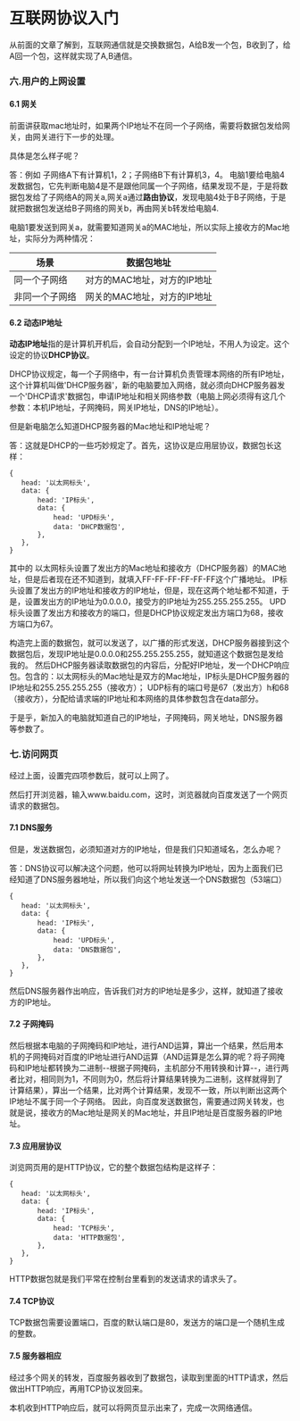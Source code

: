 # 互联网协议入门

从前面的文章了解到，互联网通信就是交换数据包，A给B发一个包，B收到了，给A回一个包，这样就实现了A,B通信。

### 六.用户的上网设置

#### 6.1 网关

前面讲获取mac地址时，如果两个IP地址不在同一个子网络，需要将数据包发给网关，由网关进行下一步的处理。

具体是怎么样子呢？

答：例如 子网络A下有计算机1，2；子网络B下有计算机3，4。 电脑1要给电脑4发数据包，它先判断电脑4是不是跟他同属一个子网络，结果发现不是，于是将数据包发给了子网络A的网关a,网关a通过**路由协议**，发现电脑4处于B子网络，于是就把数据包发送给B子网络的网关b，再由网关b转发给电脑4.

电脑1要发送到网关a，就需要知道网关a的MAC地址，所以实际上接收方的Mac地址，实际分为两种情况：

| 场景            | 数据包地址                  |
| -------------- |:-------------------------:|
| 同一个子网络      | 对方的MAC地址，对方的IP地址   |
| 非同一个子网络    | 网关的MAC地址，对方的IP地址   |

#### 6.2 动态IP地址

 **动态IP地址**指的是计算机开机后，会自动分配到一个IP地址，不用人为设定。这个设定的协议**DHCP协议**。
 
 DHCP协议规定，每一个子网络中，有一台计算机负责管理本网络的所有IP地址，这个计算机叫做'DHCP服务器'，新的电脑要加入网络，就必须向DHCP服务器发一个'DHCP请求'数据包，申请IP地址和相关网络参数（电脑上网必须得有这几个参数：本机IP地址，子网掩码，网关IP地址，DNS的IP地址）。
 
 但是新电脑怎么知道DHCP服务器的Mac地址和IP地址呢？
 
 答：这就是DHCP的一些巧妙规定了。首先，这协议是应用层协议，数据包长这样：
 ```angular2html
{
    head: '以太网标头',
    data: {
        head: 'IP标头',
        data: {
            head: 'UPD标头',
            data: 'DHCP数据包',
        },
    },
}
```
 其中的 以太网标头设置了发出方的Mac地址和接收方（DHCP服务器）的MAC地址，但是后者现在还不知道到，就填入FF-FF-FF-FF-FF-FF这个广播地址。
 IP标头设置了发出方的IP地址和接收方的IP地址，但是，现在这两个地址都不知道，于是，设置发出方的IP地址为0.0.0.0，接受方的IP地址为255.255.255.255。
 UPD标头设置了发出方和接收方的端口，但是DHCP协议规定发出方端口为68，接收方端口为67。
 
 构造完上面的数据包，就可以发送了，以广播的形式发送，DHCP服务器接到这个数据包后，发现IP地址是0.0.0.0和255.255.255.255，就知道这个数据包是发给我的。
 然后DHCP服务器读取数据包的内容后，分配好IP地址，发一个DHCP响应包。包含的：以太网标头的Mac地址是双方的Mac地址，IP标头是DHCP服务器的IP地址和255.255.255.255（接收方）；
 UDP标有的端口号是67（发出方）h和68（接收方），分配给请求端的IP地址和本网络的具体参数包含在data部分。
 
 于是乎，新加入的电脑就知道自己的IP地址，子网掩码，网关地址，DNS服务器等参数了。


### 七.访问网页
经过上面，设置完四项参数后，就可以上网了。

然后打开浏览器，输入www.baidu.com，这时，浏览器就向百度发送了一个网页请求的数据包。

#### 7.1 DNS服务
但是，发送数据包，必须知道对方的IP地址，但是我们只知道域名，怎么办呢？

答：DNS协议可以解决这个问题，他可以将网址转换为IP地址，因为上面我们已经知道了DNS服务器地址，所以我们向这个地址发送一个DNS数据包（53端口）
 ```angular2html
{
    head: '以太网标头',
    data: {
        head: 'IP标头',
        data: {
            head: 'UPD标头',
            data: 'DNS数据包',
        },
    },
}
```
然后DNS服务器作出响应，告诉我们对方的IP地址是多少，这样，就知道了接收方的IP地址。

#### 7.2 子网掩码

然后根据本电脑的子网掩码和IP地址，进行AND运算，算出一个结果，然后用本机的子网掩码对百度的IP地址进行AND运算（AND运算是怎么算的呢？将子网掩码和IP地址都转换为二进制--根据子网掩码，主机部分不用转换和计算--，进行两者比对，相同则为1，不同则为0，然后将计算结果转换为二进制，这样就得到了计算结果），算出一个结果，比对两个计算结果，发现不一致，所以判断出这两个IP地址不属于同一个子网络。
因此，向百度发送数据包，需要通过网关转发，也就是说，接收方的Mac地址是网关的Mac地址，并且IP地址是百度服务器的IP地址。

#### 7.3 应用层协议

浏览网页用的是HTTP协议，它的整个数据包结构是这样子：
 ```angular2html
{
    head: '以太网标头',
    data: {
        head: 'IP标头',
        data: {
            head: 'TCP标头',
            data: 'HTTP数据包',
        },
    },
}
```
HTTP数据包就是我们平常在控制台里看到的发送请求的请求头了。

#### 7.4 TCP协议
TCP数据包需要设置端口，百度的默认端口是80，发送方的端口是一个随机生成的整数。


#### 7.5 服务器相应

经过多个网关的转发，百度服务器收到了数据包，读取到里面的HTTP请求，然后做出HTTP响应，再用TCP协议发回来。

本机收到HTTP响应后，就可以将网页显示出来了，完成一次网络通信。
















